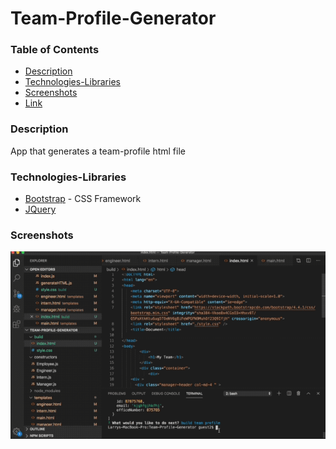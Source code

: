 # Team-Profile-Generator



### Table of Contents
- [Description](#Description)
- [Technologies-Libraries](#Technologies-Libraries)
- [Screenshots](#Screenshots)
- [Link](#Link)
​
### Description
App that generates a team-profile html file
​
### Technologies-Libraries
- [Bootstrap](https://getbootstrap.com/) - CSS Framework
- [JQuery](https://jquery.com/)
​
### Screenshots
​![Image](demonstration.gif)


